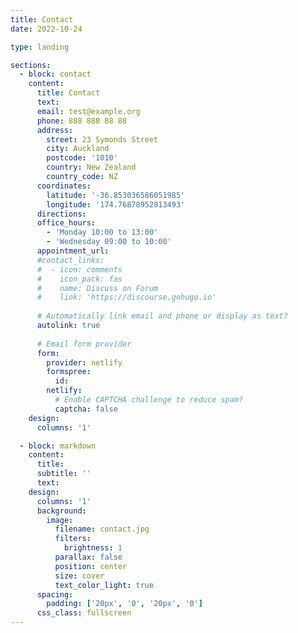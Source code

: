 ```yaml
---
title: Contact
date: 2022-10-24

type: landing

sections:
  - block: contact
    content:
      title: Contact
      text: 
      email: test@example.org
      phone: 888 888 88 88
      address:
        street: 23 Symonds Street
        city: Auckland
        postcode: '1010'
        country: New Zealand
        country_code: NZ
      coordinates:
        latitude: '-36.853036586051985'
        longitude: '174.76878952813493'
      directions: 
      office_hours:
        - 'Monday 10:00 to 13:00'
        - 'Wednesday 09:00 to 10:00'
      appointment_url: 
      #contact_links:
      #  - icon: comments
      #    icon_pack: fas
      #    name: Discuss on Forum
      #    link: 'https://discourse.gohugo.io'
    
      # Automatically link email and phone or display as text?
      autolink: true
    
      # Email form provider
      form:
        provider: netlify
        formspree:
          id:
        netlify:
          # Enable CAPTCHA challenge to reduce spam?
          captcha: false
    design:
      columns: '1'

  - block: markdown
    content:
      title:
      subtitle: ''
      text:
    design:
      columns: '1'
      background:
        image: 
          filename: contact.jpg
          filters:
            brightness: 1
          parallax: false
          position: center
          size: cover
          text_color_light: true
      spacing:
        padding: ['20px', '0', '20px', '0']
      css_class: fullscreen
---
```

